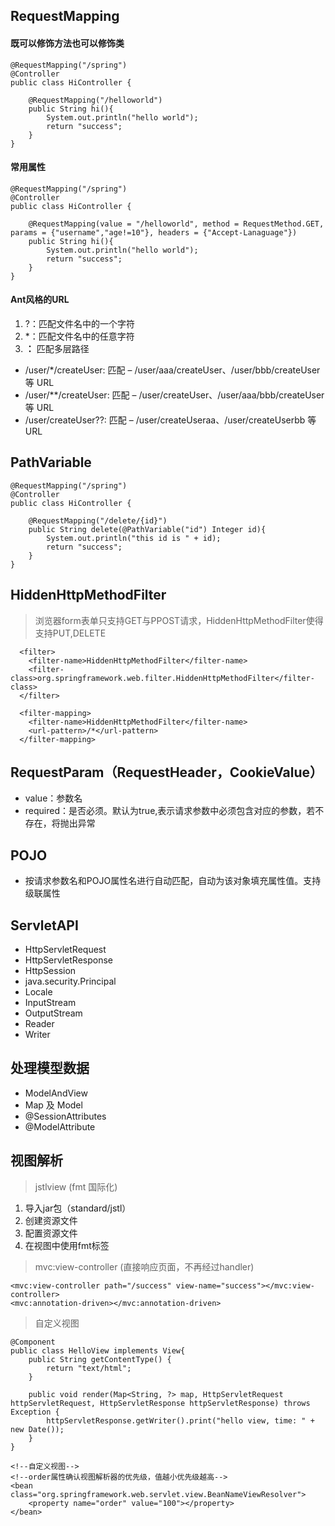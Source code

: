 
## RequestMapping
#### 既可以修饰方法也可以修饰类
```
@RequestMapping("/spring")
@Controller
public class HiController {

    @RequestMapping("/helloworld")
    public String hi(){
        System.out.println("hello world");
        return "success";
    }
}
```
#### 常用属性
```
@RequestMapping("/spring")
@Controller
public class HiController {

    @RequestMapping(value = "/helloworld", method = RequestMethod.GET, params = {"username","age!=10"}, headers = {"Accept-Lanaguage"})
    public String hi(){
        System.out.println("hello world");
        return "success";
    }
}
```
#### Ant风格的URL
1. ?：匹配文件名中的一个字符
2. *：匹配文件名中的任意字符
3. **：** 匹配多层路径

- /user/*/createUser: 匹配 – /user/aaa/createUser、/user/bbb/createUser 等 URL
- /user/**/createUser: 匹配 – /user/createUser、/user/aaa/bbb/createUser 等 URL
- /user/createUser??: 匹配 – /user/createUseraa、/user/createUserbb 等 URL

## PathVariable
```
@RequestMapping("/spring")
@Controller
public class HiController {

    @RequestMapping("/delete/{id}")
    public String delete(@PathVariable("id") Integer id){
        System.out.println("this id is " + id);
        return "success";
    }
}
```

## HiddenHttpMethodFilter
> 浏览器form表单只支持GET与PPOST请求，HiddenHttpMethodFilter使得支持PUT,DELETE
```
  <filter>
    <filter-name>HiddenHttpMethodFilter</filter-name>
    <filter-class>org.springframework.web.filter.HiddenHttpMethodFilter</filter-class>
  </filter>

  <filter-mapping>
    <filter-name>HiddenHttpMethodFilter</filter-name>
    <url-pattern>/*</url-pattern>
  </filter-mapping>
```

## RequestParam（RequestHeader，CookieValue）
- value：参数名
- required：是否必须。默认为true,表示请求参数中必须包含对应的参数，若不存在，将抛出异常

## POJO
- 按请求参数名和POJO属性名进行自动匹配，自动为该对象填充属性值。支持级联属性

## ServletAPI
- HttpServletRequest
- HttpServletResponse
- HttpSession
- java.security.Principal
- Locale
- InputStream
- OutputStream
- Reader
- Writer

## 处理模型数据
- ModelAndView
- Map 及 Model
- @SessionAttributes
- @ModelAttribute

## 视图解析
>jstlview (fmt 国际化)

1. 导入jar包（standard/jstl）
2. 创建资源文件
3. 配置资源文件
4. 在视图中使用fmt标签

>mvc:view-controller (直接响应页面，不再经过handler)
```
<mvc:view-controller path="/success" view-name="success"></mvc:view-controller>
<mvc:annotation-driven></mvc:annotation-driven>
```
>自定义视图
```
@Component
public class HelloView implements View{
    public String getContentType() {
        return "text/html";
    }

    public void render(Map<String, ?> map, HttpServletRequest httpServletRequest, HttpServletResponse httpServletResponse) throws Exception {
        httpServletResponse.getWriter().print("hello view, time: " + new Date());
    }
}
```
```
<!--自定义视图-->
<!--order属性确认视图解析器的优先级，值越小优先级越高-->
<bean class="org.springframework.web.servlet.view.BeanNameViewResolver">
    <property name="order" value="100"></property>
</bean>
```